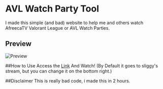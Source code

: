 # AVL Watch Party Tool
I made this simple (and bad) website to help me and others watch AfreecaTV Valorant League or AVL Watch Parties.

## Preview
![Preview](https://imgur.com/t5LSJSy.png)

##How to Use
Access the [Link](https://escaleirex.github.io/AVL-Watch-Party-Tool/Chat) And Watch!
(By Default it goes to sliggy's stream, but you can change it on the bottom right.)

##Disclaimer
This is really bad code, i made this in 2 hours.
